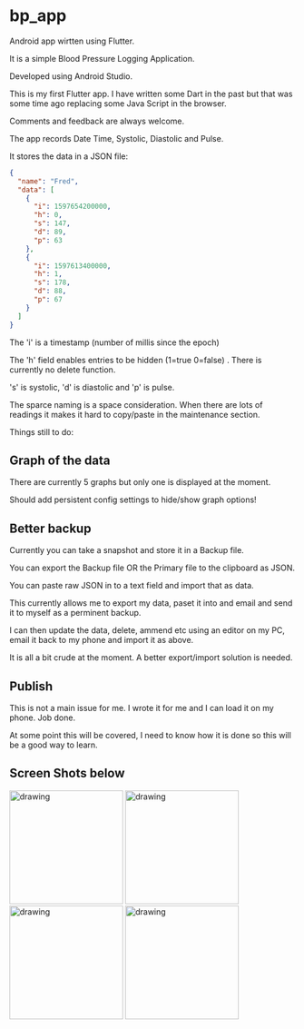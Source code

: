 # bp_app

Android app wirtten using Flutter.

It is a simple Blood Pressure Logging Application.

Developed using Android Studio.

This is my first Flutter app. I have written some Dart in the past but that was some time ago replacing some Java Script in the browser.

Comments and feedback are always welcome.

The app records Date Time, Systolic, Diastolic and Pulse.

It stores the data in a JSON file:

``` JSON
{
  "name": "Fred",
  "data": [
    {
      "i": 1597654200000,
      "h": 0,
      "s": 147,
      "d": 89,
      "p": 63
    },
    {
      "i": 1597613400000,
      "h": 1,
      "s": 178,
      "d": 88,
      "p": 67
    }
  ]
}
```

The 'i' is a timestamp (number of millis since the epoch)

The 'h' field enables entries to be hidden (1=true 0=false) . There is currently no delete function.

's' is systolic, 'd' is diastolic and 'p' is pulse.

The sparce naming is a space consideration. When there are lots of readings it makes it hard to copy/paste in the maintenance section.

Things still to do:

## Graph of the data

There are currently 5 graphs but only one is displayed at the moment.

Should add persistent config settings to hide/show graph options!

## Better backup

Currently you can take a snapshot and store it in a Backup file.

You can export the Backup file OR the Primary file to the clipboard as JSON.

You can paste raw JSON in to a text field and import that as data.

This currently allows me to export my data, paset it into and email and send it to myself as a perminent backup.

I can then update the data, delete, ammend etc using an editor on my PC, email it back to my phone and import it as above.

It is all a bit crude at the moment. A better export/import solution is  needed.

## Publish

This is not a main issue for me. I wrote it for me and I can load it on my phone. Job done.

At some point this will be covered, I need to know how it is done so this will be a good way to learn.

## Screen Shots below

<img src="Screenshot_Main.png" alt="drawing" width="200"/>
<img src="Screenshot_Data_Entry.png" alt="drawing" width="200"/>
<img src="Screenshot_Graph.png" alt="drawing" width="200"/>
<img src="Screenshot_Maint.png" alt="drawing" width="200"/>

